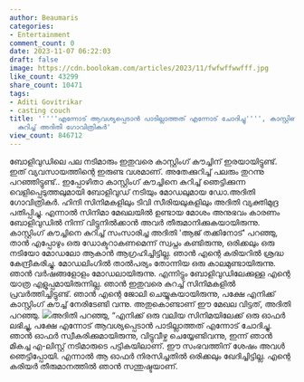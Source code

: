 ```yaml
---
author: Beaumaris
categories:
- Entertainment
comment_count: 0
date: 2023-11-07 06:22:03
draft: false
image: https://cdn.boolokam.com/articles/2023/11/fwfwffwwfff.jpg
like_count: 43299
share_count: 10471
tags:
- Aditi Govitrikar
- casting couch
title: '''''എന്നോട് ആവശ്യപ്പെടാൻ പാടില്ലാത്തത് എന്നോട് ചോദിച്ചു'''', കാസ്റ്റിങ് കൗച്ചിനെ
  കുറിച്ച് അദിതി ഗോവിത്രികർ'
view_count: 846712
---
```


ബോളിവുഡിലെ പല നടിമാരും ഇതുവരെ കാസ്റ്റിംഗ് കൗച്ചിന് ഇരയായിട്ടുണ്ട്. ഇത് വ്യവസായത്തിന്റെ ഇരുണ്ട വശമാണ്. അതേക്കുറിച്ച് പലരും തുറന്നു പറഞ്ഞിട്ടുണ്ട്.. ഇപ്പോഴിതാ കാസ്റ്റിംഗ് കൗച്ചിനെ കുറിച്ച് ഞെട്ടിക്കുന്ന വെളിപ്പെടുത്തലുമായി ബോളിവുഡ് നടിയും മോഡലുമായ ഡോ.അദിതി ഗോവിത്രികർ. ഹിന്ദി സിനിമകളിലും ടിവി സീരിയലുകളിലും അദിതി വ്യക്തിമുദ്ര പതിപ്പിച്ചു. എന്നാൽ സിനിമാ മേഖലയിൽ ഉണ്ടായ മോശം അനുഭവം കാരണം ബോളിവുഡിൽ നിന്ന് വിട്ടുനിൽക്കാൻ അവർ തീരുമാനിക്കുകയായിരുന്നു. കാസ്റ്റിംഗ് കൗച്ചിനെ കുറിച്ച് സംസാരിച്ച അദിതി 'ആജ് തക്കിനോട്' പറഞ്ഞു, താൻ എപ്പോഴും ഒരു ഡോക്ടറാകണമെന്ന് സ്വപ്നം കണ്ടിരുന്നു, ഒരിക്കലും ഒരു നടിയോ മോഡലോ ആകാൻ ആഗ്രഹിച്ചിട്ടില്ല. ഞാൻ എന്റെ കരിയറിൽ ശ്രദ്ധ കേന്ദ്രീകരിച്ചു. മോഡലിംഗിൽ താൽപര്യം തോന്നിയ ഒരു കാലമുണ്ടായിരുന്നു. ഞാൻ വർഷങ്ങളോളം മോഡലായിരുന്നു. എന്നിട്ടും ബോളിവുഡിലേക്കുള്ള എന്റെ യാത്ര എളുപ്പമായിരുന്നില്ല. ഞാൻ ഇതുവരെ കുറച്ച് സിനിമകളിൽ പ്രവർത്തിച്ചിട്ടുണ്ട്. ഞാൻ എന്റെ ജോലി ചെയ്യുകയായിരുന്നു, പക്ഷേ എനിക്ക് കാസ്റ്റിംഗ് കൗച്ച് നേരിടേണ്ടി വന്നു. അതുകൊണ്ടാണ് ഈ മേഖല വിട്ടത്, അദിതി പറഞ്ഞു. ![](https://cdn.boolokam.com/articles/2023/11/fwfwffwwfff.jpg)അദിതി പറഞ്ഞു, “എനിക്ക് ഒരു വലിയ സിനിമയിലേക്ക് ഒരു ഓഫർ ലഭിച്ചു, പക്ഷേ എന്നോട് ആവശ്യപ്പെടാൻ പാടില്ലാത്തത് എന്നോട് ചോദിച്ചു. ഞാൻ ഓഫർ സ്വീകരിക്കുമായിരുന്നു, വിട്ടുവീഴ്ച ചെയ്യേണ്ടിവന്നു, ഇന്ന് ഞാൻ മികച്ച എ-ലിസ്റ്റ് നടിമാരുടെ പട്ടികയിലാണ്. ഈ സംഭവത്തിന് ശേഷം അവൾ ഞെട്ടിപ്പോയി. എന്നാൽ ആ ഓഫർ നിരസിച്ചതിൽ ഒരിക്കലും ഖേദിച്ചിട്ടില്ല. എന്റെ കരിയർ തീരുമാനത്തിൽ ഞാൻ സന്തുഷ്ടയാണ്.